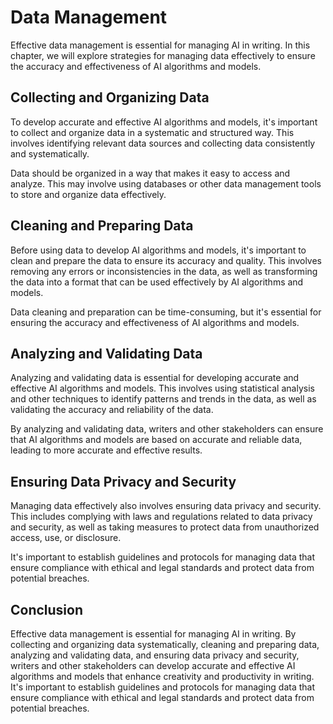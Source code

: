 Data Management
==================================================

Effective data management is essential for managing AI in writing. In this chapter, we will explore strategies for managing data effectively to ensure the accuracy and effectiveness of AI algorithms and models.

Collecting and Organizing Data
------------------------------

To develop accurate and effective AI algorithms and models, it's important to collect and organize data in a systematic and structured way. This involves identifying relevant data sources and collecting data consistently and systematically.

Data should be organized in a way that makes it easy to access and analyze. This may involve using databases or other data management tools to store and organize data effectively.

Cleaning and Preparing Data
---------------------------

Before using data to develop AI algorithms and models, it's important to clean and prepare the data to ensure its accuracy and quality. This involves removing any errors or inconsistencies in the data, as well as transforming the data into a format that can be used effectively by AI algorithms and models.

Data cleaning and preparation can be time-consuming, but it's essential for ensuring the accuracy and effectiveness of AI algorithms and models.

Analyzing and Validating Data
-----------------------------

Analyzing and validating data is essential for developing accurate and effective AI algorithms and models. This involves using statistical analysis and other techniques to identify patterns and trends in the data, as well as validating the accuracy and reliability of the data.

By analyzing and validating data, writers and other stakeholders can ensure that AI algorithms and models are based on accurate and reliable data, leading to more accurate and effective results.

Ensuring Data Privacy and Security
----------------------------------

Managing data effectively also involves ensuring data privacy and security. This includes complying with laws and regulations related to data privacy and security, as well as taking measures to protect data from unauthorized access, use, or disclosure.

It's important to establish guidelines and protocols for managing data that ensure compliance with ethical and legal standards and protect data from potential breaches.

Conclusion
----------

Effective data management is essential for managing AI in writing. By collecting and organizing data systematically, cleaning and preparing data, analyzing and validating data, and ensuring data privacy and security, writers and other stakeholders can develop accurate and effective AI algorithms and models that enhance creativity and productivity in writing. It's important to establish guidelines and protocols for managing data that ensure compliance with ethical and legal standards and protect data from potential breaches.
